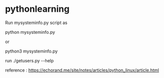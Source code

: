 # pythonlearning

Run mysysteminfo.py script as 

python mysysteminfo.py

or 

python3 mysysteminfo.py


run ./getusers.py --help  

reference : https://echorand.me/site/notes/articles/python_linux/article.html
